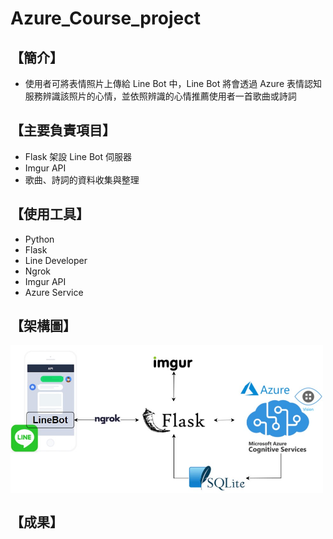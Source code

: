 # Azure_Course_project

## 【簡介】
+ 使用者可將表情照片上傳給 Line Bot 中，Line Bot 將會透過 Azure 表情認知服務辨識該照片的心情，並依照辨識的心情推薦使用者一首歌曲或詩詞

## 【主要負責項目】
+ Flask 架設 Line Bot 伺服器
+ Imgur API 
+ 歌曲、詩詞的資料收集與整理

## 【使用工具】
+ Python
+ Flask
+ Line Developer
+ Ngrok
+ Imgur API
+ Azure Service

## 【架構圖】
<img align='center' src='https://raw.githubusercontent.com/pondada/Azure_Course_project/main/readme/Data_Flow.jpg?token=ARLEYJVK6772Z43QYWGASPDBKOK6A' width='500"'>

## 【成果】
